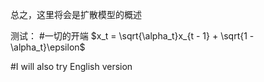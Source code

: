 总之，这里将会是扩散模型的概述

测试：
#一切的开端
$x_t = \sqrt{\alpha_t}x_{t - 1} + \sqrt{1 - \alpha_t}\epsilon$

#I will also try English version